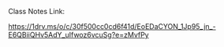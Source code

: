 Class Notes Link:

https://1drv.ms/o/c/30f500cc0cd6f41d/EoEDaCYON_1Jp95_jn_-E6QBiiQHv5AdY_uIfwoz6vcuSg?e=zMvfPy